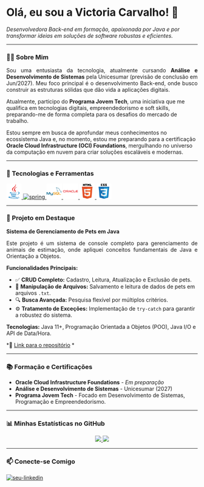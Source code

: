 # Olá, eu sou a Victoria Carvalho! 👋

<p align="left">
  <em>Desenvolvedora Back-end em formação, apaixonada por Java e por transformar ideias em soluções de software robustas e eficientes.</em>
</p>

---

### 👩‍💻 Sobre Mim

<p align="justify">
Sou uma entusiasta da tecnologia, atualmente cursando <strong>Análise e Desenvolvimento de Sistemas</strong> pela Unicesumar (previsão de conclusão em Jun/2027). Meu foco principal é o desenvolvimento Back-end, onde busco construir as estruturas sólidas que dão vida a aplicações digitais.

Atualmente, participo do <strong>Programa Jovem Tech</strong>, uma iniciativa que me qualifica em tecnologias digitais, empreendedorismo e soft skills, preparando-me de forma completa para os desafios do mercado de trabalho.

Estou sempre em busca de aprofundar meus conhecimentos no ecossistema Java e, no momento, estou me preparando para a certificação <strong>Oracle Cloud Infrastructure (OCI) Foundations</strong>, mergulhando no universo da computação em nuvem para criar soluções escaláveis e modernas.
</p>

---

### 🚀 Tecnologias e Ferramentas

<p align="left">
  <a href="https://www.java.com" target="_blank" rel="noreferrer">
    <img src="https://raw.githubusercontent.com/devicons/devicon/master/icons/java/java-original.svg" alt="java" width="40" height="40"/>
  </a>
  <a href="https://spring.io/" target="_blank" rel="noreferrer">
    <img src="https://www.vectorlogo.zone/logos/springio/springio-icon.svg" alt="spring" width="40" height="40"/>
  </a>
  <a href="https://www.mysql.com/" target="_blank" rel="noreferrer">
    <img src="https://raw.githubusercontent.com/devicons/devicon/master/icons/mysql/mysql-original-wordmark.svg" alt="mysql" width="40" height="40"/>
  </a>
   <a href="https://www.oracle.com/cloud/" target="_blank" rel="noreferrer">
    <img src="https://raw.githubusercontent.com/devicons/devicon/master/icons/oracle/oracle-original.svg" alt="oracle" width="40" height="40"/>
  </a>
  <a href="https://www.w3.org/html/" target="_blank" rel="noreferrer">
    <img src="https://raw.githubusercontent.com/devicons/devicon/master/icons/html5/html5-original-wordmark.svg" alt="html5" width="40" height="40"/>
  </a>
  <a href="https://www.w3.org/css/" target="_blank" rel="noreferrer">
    <img src="https://raw.githubusercontent.com/devicons/devicon/master/icons/css3/css3-original-wordmark.svg" alt="css3" width="40" height="40"/>
  </a>
</p>

---

### 🌟 Projeto em Destaque

**Sistema de Gerenciamento de Pets em Java**

<p align="justify">
Este projeto é um sistema de console completo para gerenciamento de animais de estimação, onde apliquei conceitos fundamentais de Java e Orientação a Objetos.
</p>

**Funcionalidades Principais:**
- ✅ **CRUD Completo:** Cadastro, Leitura, Atualização e Exclusão de pets.
- 💾 **Manipulação de Arquivos:** Salvamento e leitura de dados de pets em arquivos `.txt`.
- 🔍 **Busca Avançada:** Pesquisa flexível por múltiplos critérios.
- ⚙️ **Tratamento de Exceções:** Implementação de `try-catch` para garantir a robustez do sistema.

**Tecnologias:** Java 11+, Programação Orientada a Objetos (POO), Java I/O e API de Data/Hora.

*🔗 [Link para o repositório](https://github.com/Victoria-edv/Sistema-de-Cadastros-de-Animais.git) *

---

### 📚 Formação e Certificações

- **Oracle Cloud Infrastructure Foundations** - *Em preparação*
- **Análise e Desenvolvimento de Sistemas** - Unicesumar (2027)
- **Programa Jovem Tech** - Focado em Desenvolvimento de Sistemas, Programação e Empreendedorismo.

---

### 📊 Minhas Estatísticas no GitHub

<p align="center">
  <a href="https://github.com/Victoria-edv">
    <img height="180em" src="https://github-readme-stats.vercel.app/api?username=Victoria-edv&show_icons=true&theme=dracula&include_all_commits=true&count_private=true"/>
    <img height="180em" src="https://github-readme-stats.vercel.app/api/top-langs/?username=Victoria-edv&layout=compact&langs_count=7&theme=dracula"/>
  </a>
</p>

---

### 📫 Conecte-se Comigo

<p align="left">
  <a href="[https://www.linkedin.com/in/SEU-LINKEDIN-AQUI/](https://www.linkedin.com/in/victoria-carvalho11/)" target="blank">
    <img align="center" src="https://raw.githubusercontent.com/rahuldkjain/github-profile-readme-generator/master/src/images/icons/Social/linked-in-alt.svg" alt="seu-linkedin" height="30" width="40" />
  </a>
  </p>
